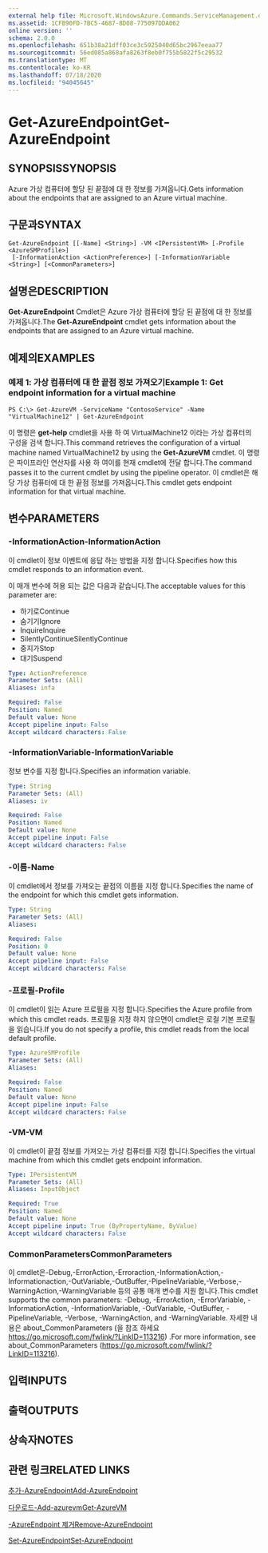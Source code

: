 ```yaml
---
external help file: Microsoft.WindowsAzure.Commands.ServiceManagement.dll-Help.xml
ms.assetid: 1CFB90FD-7BC5-4687-8D08-775097DDA062
online version: ''
schema: 2.0.0
ms.openlocfilehash: 651b38a21dff03ce3c5925040d65bc2967eeaa77
ms.sourcegitcommit: 56ed085a868afa8263f8eb0f755b5822f5c29532
ms.translationtype: MT
ms.contentlocale: ko-KR
ms.lasthandoff: 07/18/2020
ms.locfileid: "94045645"
---
```

# <span data-ttu-id="a1391-101">Get-AzureEndpoint</span><span class="sxs-lookup"><span data-stu-id="a1391-101">Get-AzureEndpoint</span></span>

## <span data-ttu-id="a1391-102">SYNOPSIS</span><span class="sxs-lookup"><span data-stu-id="a1391-102">SYNOPSIS</span></span>
<span data-ttu-id="a1391-103">Azure 가상 컴퓨터에 할당 된 끝점에 대 한 정보를 가져옵니다.</span><span class="sxs-lookup"><span data-stu-id="a1391-103">Gets information about the endpoints that are assigned to an Azure virtual machine.</span></span>

## <span data-ttu-id="a1391-104">구문과</span><span class="sxs-lookup"><span data-stu-id="a1391-104">SYNTAX</span></span>

```
Get-AzureEndpoint [[-Name] <String>] -VM <IPersistentVM> [-Profile <AzureSMProfile>]
 [-InformationAction <ActionPreference>] [-InformationVariable <String>] [<CommonParameters>]
```

## <span data-ttu-id="a1391-105">설명은</span><span class="sxs-lookup"><span data-stu-id="a1391-105">DESCRIPTION</span></span>
<span data-ttu-id="a1391-106">**Get-AzureEndpoint** Cmdlet은 Azure 가상 컴퓨터에 할당 된 끝점에 대 한 정보를 가져옵니다.</span><span class="sxs-lookup"><span data-stu-id="a1391-106">The **Get-AzureEndpoint** cmdlet gets information about the endpoints that are assigned to an Azure virtual machine.</span></span>

## <span data-ttu-id="a1391-107">예제의</span><span class="sxs-lookup"><span data-stu-id="a1391-107">EXAMPLES</span></span>

### <span data-ttu-id="a1391-108">예제 1: 가상 컴퓨터에 대 한 끝점 정보 가져오기</span><span class="sxs-lookup"><span data-stu-id="a1391-108">Example 1: Get endpoint information for a virtual machine</span></span>
```
PS C:\> Get-AzureVM -ServiceName "ContosoService" -Name "VirtualMachine12" | Get-AzureEndpoint
```

<span data-ttu-id="a1391-109">이 명령은 **get-help** cmdlet을 사용 하 여 VirtualMachine12 이라는 가상 컴퓨터의 구성을 검색 합니다.</span><span class="sxs-lookup"><span data-stu-id="a1391-109">This command retrieves the configuration of a virtual machine named VirtualMachine12 by using the **Get-AzureVM** cmdlet.</span></span>
<span data-ttu-id="a1391-110">이 명령은 파이프라인 연산자를 사용 하 여이를 현재 cmdlet에 전달 합니다.</span><span class="sxs-lookup"><span data-stu-id="a1391-110">The command passes it to the current cmdlet by using the pipeline operator.</span></span>
<span data-ttu-id="a1391-111">이 cmdlet은 해당 가상 컴퓨터에 대 한 끝점 정보를 가져옵니다.</span><span class="sxs-lookup"><span data-stu-id="a1391-111">This cmdlet gets endpoint information for that virtual machine.</span></span>

## <span data-ttu-id="a1391-112">변수</span><span class="sxs-lookup"><span data-stu-id="a1391-112">PARAMETERS</span></span>

### <span data-ttu-id="a1391-113">-InformationAction</span><span class="sxs-lookup"><span data-stu-id="a1391-113">-InformationAction</span></span>
<span data-ttu-id="a1391-114">이 cmdlet이 정보 이벤트에 응답 하는 방법을 지정 합니다.</span><span class="sxs-lookup"><span data-stu-id="a1391-114">Specifies how this cmdlet responds to an information event.</span></span>

<span data-ttu-id="a1391-115">이 매개 변수에 허용 되는 값은 다음과 같습니다.</span><span class="sxs-lookup"><span data-stu-id="a1391-115">The acceptable values for this parameter are:</span></span>

- <span data-ttu-id="a1391-116">하기로</span><span class="sxs-lookup"><span data-stu-id="a1391-116">Continue</span></span>
- <span data-ttu-id="a1391-117">숨기기</span><span class="sxs-lookup"><span data-stu-id="a1391-117">Ignore</span></span>
- <span data-ttu-id="a1391-118">Inquire</span><span class="sxs-lookup"><span data-stu-id="a1391-118">Inquire</span></span>
- <span data-ttu-id="a1391-119">SilentlyContinue</span><span class="sxs-lookup"><span data-stu-id="a1391-119">SilentlyContinue</span></span>
- <span data-ttu-id="a1391-120">중지가</span><span class="sxs-lookup"><span data-stu-id="a1391-120">Stop</span></span>
- <span data-ttu-id="a1391-121">대기</span><span class="sxs-lookup"><span data-stu-id="a1391-121">Suspend</span></span>

```yaml
Type: ActionPreference
Parameter Sets: (All)
Aliases: infa

Required: False
Position: Named
Default value: None
Accept pipeline input: False
Accept wildcard characters: False
```

### <span data-ttu-id="a1391-122">-InformationVariable</span><span class="sxs-lookup"><span data-stu-id="a1391-122">-InformationVariable</span></span>
<span data-ttu-id="a1391-123">정보 변수를 지정 합니다.</span><span class="sxs-lookup"><span data-stu-id="a1391-123">Specifies an information variable.</span></span>

```yaml
Type: String
Parameter Sets: (All)
Aliases: iv

Required: False
Position: Named
Default value: None
Accept pipeline input: False
Accept wildcard characters: False
```

### <span data-ttu-id="a1391-124">-이름</span><span class="sxs-lookup"><span data-stu-id="a1391-124">-Name</span></span>
<span data-ttu-id="a1391-125">이 cmdlet에서 정보를 가져오는 끝점의 이름을 지정 합니다.</span><span class="sxs-lookup"><span data-stu-id="a1391-125">Specifies the name of the endpoint for which this cmdlet gets information.</span></span>

```yaml
Type: String
Parameter Sets: (All)
Aliases: 

Required: False
Position: 0
Default value: None
Accept pipeline input: False
Accept wildcard characters: False
```

### <span data-ttu-id="a1391-126">-프로필</span><span class="sxs-lookup"><span data-stu-id="a1391-126">-Profile</span></span>
<span data-ttu-id="a1391-127">이 cmdlet이 읽는 Azure 프로필을 지정 합니다.</span><span class="sxs-lookup"><span data-stu-id="a1391-127">Specifies the Azure profile from which this cmdlet reads.</span></span>
<span data-ttu-id="a1391-128">프로필을 지정 하지 않으면이 cmdlet은 로컬 기본 프로필을 읽습니다.</span><span class="sxs-lookup"><span data-stu-id="a1391-128">If you do not specify a profile, this cmdlet reads from the local default profile.</span></span>

```yaml
Type: AzureSMProfile
Parameter Sets: (All)
Aliases: 

Required: False
Position: Named
Default value: None
Accept pipeline input: False
Accept wildcard characters: False
```

### <span data-ttu-id="a1391-129">-VM</span><span class="sxs-lookup"><span data-stu-id="a1391-129">-VM</span></span>
<span data-ttu-id="a1391-130">이 cmdlet이 끝점 정보를 가져오는 가상 컴퓨터를 지정 합니다.</span><span class="sxs-lookup"><span data-stu-id="a1391-130">Specifies the virtual machine from which this cmdlet gets endpoint information.</span></span>

```yaml
Type: IPersistentVM
Parameter Sets: (All)
Aliases: InputObject

Required: True
Position: Named
Default value: None
Accept pipeline input: True (ByPropertyName, ByValue)
Accept wildcard characters: False
```

### <span data-ttu-id="a1391-131">CommonParameters</span><span class="sxs-lookup"><span data-stu-id="a1391-131">CommonParameters</span></span>
<span data-ttu-id="a1391-132">이 cmdlet은-Debug,-ErrorAction,-Erroraction,-InformationAction,-Informationaction,-OutVariable,-OutBuffer,-PipelineVariable,-Verbose,-WarningAction,-WarningVariable 등의 공통 매개 변수를 지원 합니다.</span><span class="sxs-lookup"><span data-stu-id="a1391-132">This cmdlet supports the common parameters: -Debug, -ErrorAction, -ErrorVariable, -InformationAction, -InformationVariable, -OutVariable, -OutBuffer, -PipelineVariable, -Verbose, -WarningAction, and -WarningVariable.</span></span> <span data-ttu-id="a1391-133">자세한 내용은 about_CommonParameters (을 참조 하세요 https://go.microsoft.com/fwlink/?LinkID=113216) .</span><span class="sxs-lookup"><span data-stu-id="a1391-133">For more information, see about_CommonParameters (https://go.microsoft.com/fwlink/?LinkID=113216).</span></span>

## <span data-ttu-id="a1391-134">입력</span><span class="sxs-lookup"><span data-stu-id="a1391-134">INPUTS</span></span>

## <span data-ttu-id="a1391-135">출력</span><span class="sxs-lookup"><span data-stu-id="a1391-135">OUTPUTS</span></span>

## <span data-ttu-id="a1391-136">상속자</span><span class="sxs-lookup"><span data-stu-id="a1391-136">NOTES</span></span>

## <span data-ttu-id="a1391-137">관련 링크</span><span class="sxs-lookup"><span data-stu-id="a1391-137">RELATED LINKS</span></span>

[<span data-ttu-id="a1391-138">추가-AzureEndpoint</span><span class="sxs-lookup"><span data-stu-id="a1391-138">Add-AzureEndpoint</span></span>](./Add-AzureEndpoint.md)

[<span data-ttu-id="a1391-139">다운로드-Add-azurevm</span><span class="sxs-lookup"><span data-stu-id="a1391-139">Get-AzureVM</span></span>](./Get-AzureVM.md)

[<span data-ttu-id="a1391-140">-AzureEndpoint 제거</span><span class="sxs-lookup"><span data-stu-id="a1391-140">Remove-AzureEndpoint</span></span>](./Remove-AzureEndpoint.md)

[<span data-ttu-id="a1391-141">Set-AzureEndpoint</span><span class="sxs-lookup"><span data-stu-id="a1391-141">Set-AzureEndpoint</span></span>](./Set-AzureEndpoint.md)


